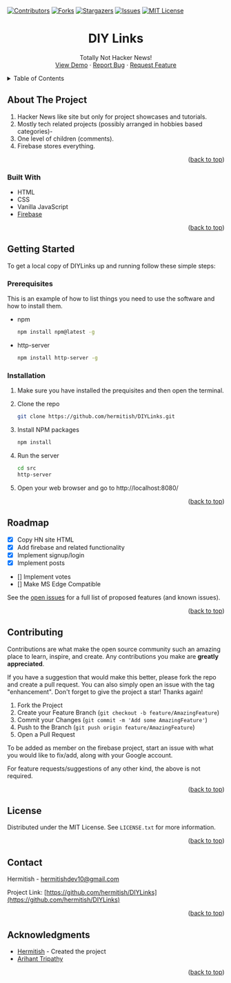 <div id="top"></div>

<!-- PROJECT SHIELDS -->

[![Contributors][contributors-shield]][contributors-url]
[![Forks][forks-shield]][forks-url]
[![Stargazers][stars-shield]][stars-url]
[![Issues][issues-shield]][issues-url]
[![MIT License][license-shield]][license-url]

<!-- PROJECT LOGO (not yet designed) -->
<!-- <br />
<div align="center">
  <a href="https://github.com/hermitish/DIYLinks">
    <img src="images/logo.png" alt="Logo" width="80" height="80">
  </a> -->

<h1 align="center">DIY Links</h3>

  <p align="center">
    Totally Not Hacker News!
    <br />
    <a href="https://github.com/hermitish/DIYLinks">View Demo</a>
    ·
    <a href="https://github.com/hermitish/DIYLinks/issues">Report Bug</a>
    ·
    <a href="https://github.com/hermitish/DIYLinks/issues">Request Feature</a>
  </p>
</div>

<!-- TABLE OF CONTENTS -->
<details>
  <summary>Table of Contents</summary>
  <ol>
    <li>
      <a href="#about-the-project">About The Project</a>
      <ul>
        <li><a href="#built-with">Built With</a></li>
      </ul>
    </li>
    <li>
      <a href="#getting-started">Getting Started</a>
      <ul>
        <li><a href="#prerequisites">Prerequisites</a></li>
        <li><a href="#installation">Installation</a></li>
      </ul>
    </li>
    <li><a href="#usage">Usage</a></li>
    <li><a href="#roadmap">Roadmap</a></li>
    <li><a href="#contributing">Contributing</a></li>
    <li><a href="#license">License</a></li>
    <li><a href="#contact">Contact</a></li>
    <li><a href="#acknowledgments">Acknowledgments</a></li>
  </ol>
</details>

<!-- ABOUT THE PROJECT -->

## About The Project

<!-- [![Product Name Screen Shot][product-screenshot]](https://example.com) -->

1. Hacker News like site but only for project showcases and tutorials.
2. Mostly tech related projects (possibly arranged in hobbies based categories)-
3. One level of children (comments).
4. Firebase stores everything.

<p align="right">(<a href="#top">back to top</a>)</p>

### Built With

- HTML
- CSS
- Vanilla JavaScript
- [Firebase](https://firebase.google.com/)

<p align="right">(<a href="#top">back to top</a>)</p>

<!-- GETTING STARTED -->

## Getting Started

To get a local copy of DIYLinks up and running follow these simple steps:

### Prerequisites

This is an example of how to list things you need to use the software and how to install them.

- npm
  ```sh
  npm install npm@latest -g
  ```
- http-server
  ```sh
  npm install http-server -g
  ```
  <!-- I guess the http-server could be installed automatically with npm install in the future. -->

### Installation

1. Make sure you have installed the prequisites and then open the terminal.

2. Clone the repo
   ```sh
   git clone https://github.com/hermitish/DIYLinks.git
   ```
3. Install NPM packages
   ```sh
   npm install
   ```
4. Run the server
   ```sh
   cd src
   http-server
   ```
5. Open your web browser and go to http://localhost:8080/

<p align="right">(<a href="#top">back to top</a>)</p>

<!-- USAGE EXAMPLES -->

<!-- ## Usage

Use this space to show useful examples of how a project can be used. Additional screenshots, code examples and demos work well in this space. You may also link to more resources.

<p align="right">(<a href="#top">back to top</a>)</p> -->

<!-- ROADMAP -->

## Roadmap

- [x] Copy HN site HTML
- [x] Add firebase and related functionality
- [x] Implement signup/login
- [x] Implement posts
- [] Implement votes
- [] Make MS Edge Compatible

See the [open issues](https://github.com/hermitish/DIYLinks/issues) for a full list of proposed features (and known issues).

<p align="right">(<a href="#top">back to top</a>)</p>

<!-- CONTRIBUTING -->

## Contributing

Contributions are what make the open source community such an amazing place to learn, inspire, and create. Any contributions you make are **greatly appreciated**.

If you have a suggestion that would make this better, please fork the repo and create a pull request. You can also simply open an issue with the tag "enhancement".
Don't forget to give the project a star! Thanks again!

1. Fork the Project
2. Create your Feature Branch (`git checkout -b feature/AmazingFeature`)
3. Commit your Changes (`git commit -m 'Add some AmazingFeature'`)
4. Push to the Branch (`git push origin feature/AmazingFeature`)
5. Open a Pull Request

To be added as member on the firebase project, start an issue with what you would like to fix/add, along with your Google account.

For feature requests/suggestions of any other kind, the above is not required.

<p align="right">(<a href="#top">back to top</a>)</p>

<!-- LICENSE -->

## License

Distributed under the MIT License. See `LICENSE.txt` for more information.

<p align="right">(<a href="#top">back to top</a>)</p>

<!-- CONTACT -->

## Contact

Hermitish - hermitishdev10@gmail.com

Project Link: [https://github.com/hermitish/DIYLinks](https://github.com/hermitish/DIYLinks)

<p align="right">(<a href="#top">back to top</a>)</p>

<!-- ACKNOWLEDGMENTS -->

## Acknowledgments

- [Hermitish](https://github.com/hermitish) - Created the project
- [Arihant Tripathy](https://github.com/Arihant25)

<p align="right">(<a href="#top">back to top</a>)</p>

<!-- MARKDOWN LINKS & IMAGES -->
<!-- https://www.markdownguide.org/basic-syntax/#reference-style-links -->

[contributors-shield]: https://img.shields.io/github/contributors/hermitish/DIYLinks.svg?style=for-the-badge
[contributors-url]: https://github.com/hermitish/DIYLinks/graphs/contributors
[forks-shield]: https://img.shields.io/github/forks/hermitish/DIYLinks.svg?style=for-the-badge
[forks-url]: https://github.com/hermitish/DIYLinks/network/members
[stars-shield]: https://img.shields.io/github/stars/hermitish/DIYLinks.svg?style=for-the-badge
[stars-url]: https://github.com/hermitish/DIYLinks/stargazers
[issues-shield]: https://img.shields.io/github/issues/hermitish/DIYLinks.svg?style=for-the-badge
[issues-url]: https://github.com/hermitish/DIYLinks/issues
[license-shield]: https://img.shields.io/github/license/hermitish/DIYLinks.svg?style=for-the-badge
[license-url]: https://github.com/hermitish/DIYLinks/blob/master/LICENSE.txt
[linkedin-shield]: https://img.shields.io/badge/-LinkedIn-black.svg?style=for-the-badge&logo=linkedin&colorB=555
[linkedin-url]: https://linkedin.com/in/linkedin_username
[product-screenshot]: images/screenshot.png
